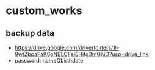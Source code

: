 # custom_works

## backup data
- https://drive.google.com/drive/folders/1l-9wtZbpaFaK6oNBLCFeIEHifg3mGhiO?usp=drive_link
- password: nameObirthdate
